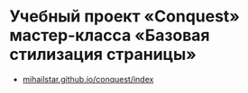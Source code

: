 # Учебный проект «Conquest» мастер-класса «Базовая стилизация страницы»

- [mihailstar.github.io/conquest/index](https://mihailstar.github.io/conquest/index.html)
